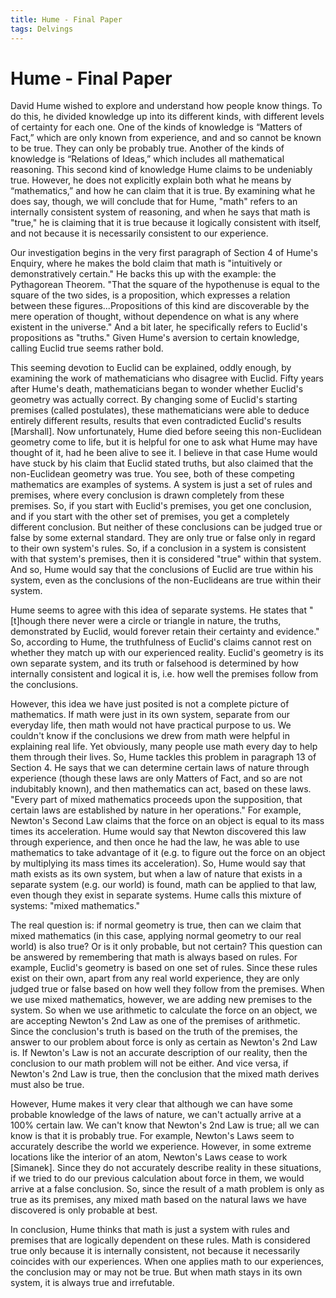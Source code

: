 ```yaml
---
title: Hume - Final Paper
tags: Delvings
---
```


# Hume - Final Paper
David Hume wished to explore and understand how people know things. To do this, he divided knowledge up into its different kinds, with different levels of certainty for each one. One of the kinds of knowledge is “Matters of Fact,” which are only known from experience, and and so cannot be known to be true. They can only be probably true. Another of the kinds of knowledge is “Relations of Ideas,” which includes all mathematical reasoning. This second kind of knowledge Hume claims to be undeniably true. However, he does not explicitly explain both what he means by “mathematics,” and how he can claim that it is true. By examining what he does say, though, we will conclude that for Hume, "math" refers to an internally consistent system of reasoning, and when he says that math is "true," he is claiming that it is true because it logically consistent with itself, and not because it is necessarily consistent to our experience.

Our investigation begins in the very first paragraph of Section 4 of Hume's Enquiry, where he makes the bold claim that math is "intuitively or demonstratively certain." He backs this up with the example: the Pythagorean Theorem. "That the square of the hypothenuse is equal to the square of the two sides, is a proposition, which expresses a relation between these figures...Propositions of this kind are discoverable by the mere operation of thought, without dependence on what is any where existent in the universe." And a bit later, he specifically refers to Euclid's propositions as "truths." Given Hume's aversion to certain knowledge, calling Euclid true seems rather bold.

This seeming devotion to Euclid can be explained, oddly enough, by examining the work of mathematicians who disagree with Euclid. Fifty years after Hume's death, mathematicians began to wonder whether Euclid's geometry was actually correct. By changing some of Euclid's starting premises (called postulates), these mathematicians were able to deduce entirely different results, results that even contradicted Euclid's results [Marshall]. Now unfortunately, Hume died before seeing this non-Euclidean geometry come to life, but it is helpful for one to ask what Hume may have thought of it, had he been alive to see it. I believe in that case Hume would have stuck by his claim that Euclid stated truths, but also claimed that the non-Euclidean geometry was true. You see, both of these competing mathematics are examples of systems. A system is just a set of rules and premises, where every conclusion is drawn completely from these premises. So, if you start with Euclid's premises, you get one conclusion, and if you start with the other set of premises, you get a completely different conclusion. But neither of these conclusions can be judged true or false by some external standard. They are only true or false only in regard to their own system's rules. So, if a conclusion in a system is consistent with that system's premises, then it is considered "true" within that system. And so, Hume would say that the conclusions of Euclid are true within his system, even as the conclusions of the non-Euclideans are true within their system.

Hume seems to agree with this idea of separate systems. He states that "[t]hough there never were a circle or triangle in nature, the truths, demonstrated by Euclid, would forever retain their certainty and evidence." So, according to Hume, the truthfulness of Euclid's claims cannot rest on whether they match up with our experienced reality. Euclid's geometry is its own separate system, and its truth or falsehood is determined by how internally consistent and logical it is, i.e. how well the premises follow from the conclusions. 

However, this idea we have just posited is not a complete picture of mathematics. If math were just in its own system, separate from our everyday life, then math would not have practical purpose to us. We couldn't know if the conclusions we drew from math were helpful in explaining real life. Yet obviously, many people use math every day to help them through their lives. So, Hume tackles this problem in paragraph 13 of Section 4. He says that we can determine certain laws of nature through experience (though these laws are only Matters of Fact, and so are not indubitably known), and then mathematics can act, based on these laws. "Every part of mixed mathematics proceeds upon the supposition, that certain laws are established by nature in her operations." For example, Newton's Second Law claims that the force on an object is equal to its mass times its acceleration. Hume would say that Newton discovered this law through experience, and then once he had the law, he was able to use mathematics to take advantage of it (e.g. to figure out the force on an object by multiplying its mass times its acceleration). So, Hume would say that math exists as its own system, but when a law of nature that exists in a separate system (e.g. our world) is found, math can be applied to that law, even though they exist in separate systems. Hume calls this mixture of systems: "mixed mathematics." 

The real question is: if normal geometry is true, then can we claim that mixed mathematics (in this case, applying normal geometry to our real world) is also true? Or is it only probable, but not certain? This question can be answered by remembering that math is always based on rules. For example, Euclid's geometry is based on one set of rules. Since these rules exist on their own, apart from any real world experience, they are only judged true or false based on how well they follow from the premises. When we use mixed mathematics, however, we are adding new premises to the system. So when we use arithmetic to calculate the force on an object, we are accepting Newton's 2nd Law as one of the premises of arithmetic. Since the conclusion's truth is based on the truth of the premises, the answer to our problem about force is only as certain as Newton's 2nd Law is. If Newton's Law is not an accurate description of our reality, then the conclusion to our math problem will not be either. And vice versa, if Newton's 2nd Law is true, then the conclusion that the mixed math derives must also be true.

However, Hume makes it very clear that although we can have some probable knowledge of the laws of nature, we can't actually arrive at a 100% certain law. We can't know that Newton's 2nd Law is true; all we can know is that it is probably true. For example, Newton's Laws seem to accurately describe the world we experience. However, in some extreme locations like the interior of an atom, Newton's Laws cease to work [Simanek]. Since they do not accurately describe reality in these situations, if we tried to do our previous calculation about force in them, we would arrive at a false conclusion. So, since the result of a math problem is only as true as its premises, any mixed math based on the natural laws we have discovered is only probable at best.

In conclusion, Hume thinks that math is just a system with rules and premises that are logically dependent on these rules. Math is considered true only because it is internally consistent, not because it necessarily coincides with our experiences. When one applies math to our experiences, the conclusion may or may not be true. But when math stays in its own system, it is always true and irrefutable.